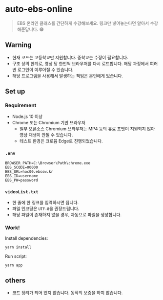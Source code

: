 # auto-ebs-online

> EBS 온라인 클래스를 간단하게 수강해보세요. 링크만 넣어놓는다면 알아서 수강해준답니다. 😁

## Warning

- 현재 코드는 고등학교만 지원합니다. 중학교는 수정이 필요합니다.
- 구조 상의 한계로, 영상 당 한번씩 브라우저를 다시 로드합니다. 해당 과정에서 여러 번 로그인이 이루어질 수 있습니다.
- 해당 프로그램을 사용해서 발생하는 책임은 본인에게 있습니다.

## Set up

### Requirement

- Node.js 10 이상
- Chrome 또는 Chromium 기반 브라우저
  - 일부 오픈소스 Chromium 브라우저는 MP4 등의 유료 포맷이 지원되지 않아 영상 재생이 안될 수 있습니다.
  - 테스트 환경은 크로뮴 Edge로 진행되었습니다.

### `.env`

```
BROWSER_PATH=C:\Browser\Path\chrome.exe
EBS_SCODE=00000
EBS_URL=hoc00.ebssw.kr
EBS_ID=username
EBS_PW=password
```

### `videoList.txt`

- 한 줄에 한 링크를 입력하시면 됩니다.
- 파일 인코딩은 `UTF-8`을 권장드립니다.
- 해당 파일이 존재하지 않을 경우, 자동으로 파일을 생성합니다.

### Work!

Install dependencies:

```shell
yarn install
```

Run script:

```shell
yarn app
```

## others

- 코드 정리가 되어 있지 않습니다. 동작의 보증을 하지 않습니다.
